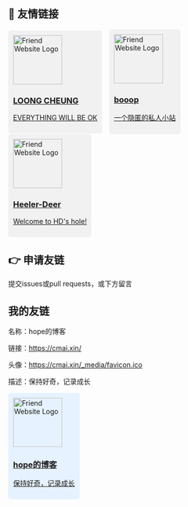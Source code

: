 ## :icecream: 友情链接
<style>
    .friend-link {
        display: inline-block;
        margin-right: 10px;
        padding: 10px;
        border-radius: 5px;
    }
</style>

<div class="friend-link" style="background-color: #f1f1f1;">
    <a href="https://www.xmrss.com" target="_blank">
        <img src="https://www.xmrss.com/usr/uploads/2023/10/190501894.jpg" alt="Friend Website Logo" style="width: 100px; height: 100px;">
        <div class="description">
            <h3>LOONG CHEUNG</h3>
            <p>EVERYTHING WILL BE OK</p>
        </div>
    </a>
</div>
<div class="friend-link" style="background-color: #f1f1f1;">
    <a href="https://booop.net/" target="_blank">
        <img src="https://api.booop.net/assets/avatar/booop_logo_512_white_background.png" alt="Friend Website Logo" style="width: 100px; height: 100px;">
        <div class="description">
            <h3>booop</h3>
            <p>一个隐匿的私人小站</p>
        </div>
    </a>
</div>

<div class="friend-link" style="background-color: #f1f1f1;">
    <a href="https://heeler-deer.top/" target="_blank">
        <img src="https://cdn.jsdelivr.net/gh/heeler-deer/absorbing/avatar.jpg" alt="Friend Website Logo" style="width: 100px; height: 100px;">
        <div class="description">
            <h3>Heeler-Deer</h3>
            <p>Welcome to HD's hole!</p>
        </div>
    </a>
</div>


## :point_right: 申请友链
提交issues或pull requests，或下方留言

## 我的友链
名称：hope的博客

链接：https://cmai.xin/

头像：https://cmai.xin/_media/favicon.ico

描述：保持好奇，记录成长
<div class="friend-link" style="background-color: #e6f2ff;">
    <a href="https://cmai.xin" target="_blank">
        <img src="https://cmai.xin/_media/favicon.ico" alt="Friend Website Logo" style="width: 100px; height: 100px;">
        <div class="description">
            <h3>hope的博客</h3>
            <p>保持好奇，记录成长</p>
        </div>
    </a>
</div>
